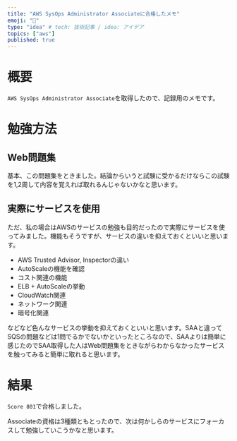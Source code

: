 ```yaml
---
title: "AWS SysOps Administrator Associateに合格したメモ"
emoji: "🌟"
type: "idea" # tech: 技術記事 / idea: アイデア
topics: ["aws"]
published: true
---
```


# 概要
`AWS SysOps Administrator Associate`を取得したので、記録用のメモです。

# 勉強方法

## Web問題集
基本、この問題集をときました。結論からいうと試験に受かるだけならこの試験を1,2周して内容を覚えれば取れるんじゃないかなと思います。

## 実際にサービスを使用
ただ、私の場合はAWSのサービスの勉強も目的だったので実際にサービスを使ってみました。機能もそうですが、サービスの違いを抑えておくといいと思います。

* AWS Trusted Advisor, Inspectorの違い
* AutoScaleの機能を確認
* コスト関連の機能
* ELB + AutoScaleの挙動
* CloudWatch関連
* ネットワーク関連
* 暗号化関連

などなど色んなサービスの挙動を抑えておくといいと思います。SAAと違ってSQSの問題などは1問でるかでないかといったところなので、SAAよりは簡単に感じたのでSAA取得した人はWeb問題集をときながらわからなかったサービスを触ってみると簡単に取れると思います。

# 結果
`Score 801`で合格しました。

Associateの資格は3種類ともとったので、次は何かしらのサービスにフォーカスして勉強していこうかなと思います。

